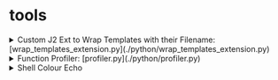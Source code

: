 # tools

<details>
  <summary>Custom J2 Ext to Wrap Templates with their Filename: [wrap_templates_extension.py](./python/wrap_templates_extension.py)</summary>

Add comments or annotations to template files (`.html.j2`, `.css.j2`, `.js.j2`) before rendering them in a Jinja environment, providing clarity about the start and end of each template block. Example usage;

```py
if os.getenv("LOCAL_MODE") == "yes" and os.getenv("TEST_MODE") != "yes":
    from x.wrap_templates_extension import WrapTemplatesWithNames
    app_jinja_env.add_extension(WrapTemplatesWithNames)
```

</details>

<details>
  <summary>Function Profiler: [profiler.py](./python/profiler.py)</summary>

The `profileme` decorator in Python facilitates function execution profiling, directing the results to a file named after the function being profiled. It offers options to specify the directory and sorting method for the profile statistics.

</details>

<details>
  <summary>Shell Colour Echo</summary>

```sh
black=$(tput setaf 0) red=$(tput setaf 1) green=$(tput setaf 2) yellow=$(tput setaf 3) blue=$(tput setaf 4) magenta=$(tput setaf 5) cyan=$(tput setaf 6) white=$(tput setaf 7) reset=$(tput sgr0)
cecho() { echo "${2}${1}${reset}"; } # $1=msg $2=col
```

```sh
cecho "Please try again or exit the script (ctrl+c)." "$red"
```

</details>
